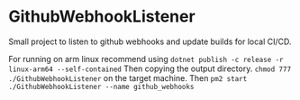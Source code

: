 # GithubWebhookListener

Small project to listen to github webhooks and update builds for local CI/CD.

For running on arm linux recommend using `dotnet publish -c release -r linux-arm64 --self-contained`
Then copying the output directory. `chmod 777 ./GithubWebhookListener` on the target machine.
Then `pm2 start ./GithubWebhookListener --name github_webhooks`
